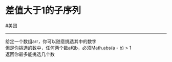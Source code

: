 # 差值大于1的子序列
#美团 

---


给定一个数组arr，你可以随意挑选其中的数字  
但是你挑选的数中，任何两个数a和b，必须Math.abs(a - b) > 1  
返回你最多能挑选几个数